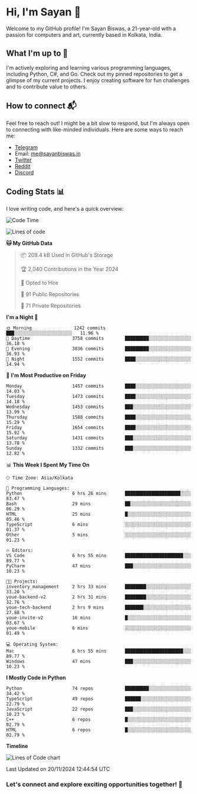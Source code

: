 # Hi, I'm Sayan 👋

Welcome to my GitHub profile! I'm Sayan Biswas, a 21-year-old with a passion for computers and art, currently based in Kolkata, India.

## What I'm up to 🚀

I'm actively exploring and learning various programming languages, including Python, C#, and Go. Check out my pinned repositories to get a glimpse of my current projects. I enjoy creating software for fun challenges and to contribute value to others.

## How to connect 📬

Feel free to reach out! I might be a bit slow to respond, but I'm always open to connecting with like-minded individuals. Here are some ways to reach me:

- [Telegram](https://t.me/dank_as_fuck)
- Email: [me@sayanbiswas.in](mailto:me@sayanbiswas.in)
- [Twitter](https://twitter.com/TheDankDel)
- [Reddit](https://www.reddit.com/user/dank_as_fuck_/)
- [Discord](https://discordapp.com/users/506536929152466945)

## Coding Stats 📊

I love writing code, and here's a quick overview:

<!--START_SECTION:waka-->
![Code Time](http://img.shields.io/badge/Code%20Time-1%2C919%20hrs%2019%20mins-blue)

![Lines of code](https://img.shields.io/badge/From%20Hello%20World%20I%27ve%20Written-6.2%20million%20lines%20of%20code-blue)

**🐱 My GitHub Data** 

> 📦 209.4 kB Used in GitHub's Storage 
 > 
> 🏆 2,040 Contributions in the Year 2024
 > 
> 💼 Opted to Hire
 > 
> 📜 91 Public Repositories 
 > 
> 🔑 71 Private Repositories 
 > 
**I'm a Night 🦉** 

```text
🌞 Morning                1242 commits        ███░░░░░░░░░░░░░░░░░░░░░░   11.96 % 
🌆 Daytime                3758 commits        █████████░░░░░░░░░░░░░░░░   36.18 % 
🌃 Evening                3836 commits        █████████░░░░░░░░░░░░░░░░   36.93 % 
🌙 Night                  1552 commits        ████░░░░░░░░░░░░░░░░░░░░░   14.94 % 
```
📅 **I'm Most Productive on Friday** 

```text
Monday                   1457 commits        ████░░░░░░░░░░░░░░░░░░░░░   14.03 % 
Tuesday                  1473 commits        ████░░░░░░░░░░░░░░░░░░░░░   14.18 % 
Wednesday                1453 commits        ███░░░░░░░░░░░░░░░░░░░░░░   13.99 % 
Thursday                 1588 commits        ████░░░░░░░░░░░░░░░░░░░░░   15.29 % 
Friday                   1654 commits        ████░░░░░░░░░░░░░░░░░░░░░   15.92 % 
Saturday                 1431 commits        ███░░░░░░░░░░░░░░░░░░░░░░   13.78 % 
Sunday                   1332 commits        ███░░░░░░░░░░░░░░░░░░░░░░   12.82 % 
```


📊 **This Week I Spent My Time On** 

```text
🕑︎ Time Zone: Asia/Kolkata

💬 Programming Languages: 
Python                   6 hrs 26 mins       █████████████████████░░░░   83.47 % 
Bash                     29 mins             ██░░░░░░░░░░░░░░░░░░░░░░░   06.29 % 
HTML                     25 mins             █░░░░░░░░░░░░░░░░░░░░░░░░   05.46 % 
TypeScript               6 mins              ░░░░░░░░░░░░░░░░░░░░░░░░░   01.37 % 
Other                    5 mins              ░░░░░░░░░░░░░░░░░░░░░░░░░   01.23 % 

🔥 Editors: 
VS Code                  6 hrs 55 mins       ██████████████████████░░░   89.77 % 
PyCharm                  47 mins             ███░░░░░░░░░░░░░░░░░░░░░░   10.23 % 

🐱‍💻 Projects: 
inventory_management     2 hrs 33 mins       ████████░░░░░░░░░░░░░░░░░   33.20 % 
youe-backend-v2          2 hrs 31 mins       ████████░░░░░░░░░░░░░░░░░   32.76 % 
youe-tech-backend        2 hrs 9 mins        ███████░░░░░░░░░░░░░░░░░░   27.88 % 
youe-invite-v2           16 mins             █░░░░░░░░░░░░░░░░░░░░░░░░   03.67 % 
youe-mobile              6 mins              ░░░░░░░░░░░░░░░░░░░░░░░░░   01.49 % 

💻 Operating System: 
Mac                      6 hrs 55 mins       ██████████████████████░░░   89.77 % 
Windows                  47 mins             ███░░░░░░░░░░░░░░░░░░░░░░   10.23 % 
```

**I Mostly Code in Python** 

```text
Python                   74 repos            █████████░░░░░░░░░░░░░░░░   34.42 % 
TypeScript               49 repos            ██████░░░░░░░░░░░░░░░░░░░   22.79 % 
JavaScript               22 repos            ███░░░░░░░░░░░░░░░░░░░░░░   10.23 % 
C++                      6 repos             █░░░░░░░░░░░░░░░░░░░░░░░░   02.79 % 
HTML                     6 repos             █░░░░░░░░░░░░░░░░░░░░░░░░   02.79 % 
```



**Timeline**

![Lines of Code chart](https://raw.githubusercontent.com/Dank-del/Dank-del/main/assets/bar_graph.png)


 Last Updated on 20/11/2024 12:44:54 UTC
<!--END_SECTION:waka-->

### Let's connect and explore exciting opportunities together! 🚀
